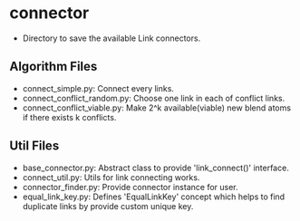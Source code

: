 # connector
* Directory to save the available Link connectors.

## Algorithm Files
* connect_simple.py: Connect every links.
* connect_conflict_random.py: Choose one link in each of conflict links.
* connect_conflict_viable.py: Make 2^k available(viable) new blend atoms if 
 there exists k conflicts.        

## Util Files
* base_connector.py: Abstract class to provide 'link_connect()' interface.
* connect_util.py: Utils for link connecting works.
* connector_finder.py: Provide connector instance for user.
* equal_link_key.py: Defines 'EqualLinkKey' concept which helps to find 
 duplicate links by provide custom unique key.
